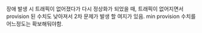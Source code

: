 
장애 발생 시 트래픽이 없어졌다가 다시 정상화가 되었을 때,
트래픽이 없어지면서 provision 된 수치도 낮아져서 2차 문제가 발생 할 여지가 있음. min provision 수치를 어느정도는 확보해둬야함.
